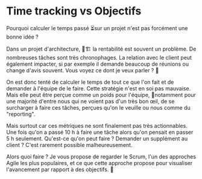# Time tracking vs Objectifs

Pourquoi calculer le temps passé ⏳sur un projet n'est pas forcément une bonne idée ?

Dans un projet d'architecture, 📐🏗️ la rentabilité est souvent un problème. De nombreuses tâches sont très chronophages. La relation avec le client peut également impacter, si par exemple il demande beaucoup de réunions ou change d'avis souvent. Vous voyez ce dont je veux parler ? 🤣

On est donc tenté de calculer le temps de tout ce que l'on fait et de demander à l'équipe de le faire. Cette stratégie n'est en soi pas mauvaise. Mais elle peut être perçue comme un poids pour l'équipe, 😤notamment pour une majorité d'entre nous qui ne voient pas d'un très bon œil, de se surcharger à faire ces tâches, perçues qu'on le veuille ou nous comme du "reporting".

Mais surtout car ces métriques ne sont finalement pas très actionnables. Une fois qu'on a passé 10 h à faire une tâche alors qu'on pensait en passer 5 h seulement. Qu'est-ce qu'on peut faire ? Demander un supplément au client ? C'est rarement possible malheureusement.

Alors quoi faire ? Je vous propose de regarder le Scrum, l'un des approches Agile les plus populaires, et ce que cette approche propose pour visualiser l'avancement par rapport à des objectifs. 🎯

